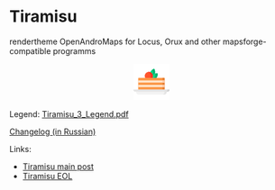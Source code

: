 # Tiramisu

 rendertheme OpenAndroMaps for Locus, Orux and other mapsforge-compatible programms
<div align="center">

![Tiramisu.png](Tiramisu.png)

</div>

Legend: [Tiramisu_3_Legend.pdf](Tiramisu_3_Legend.pdf)

[Changelog (in Russian)](Tiramisu-changelog.txt)  

Links:

- [Tiramisu main post](https://tartamillo.wordpress.com/tiramisu/)
- [Tiramisu EOL](https://tartamillo.wordpress.com/2022/01/03/tiramisu-eol/)

![Quick Install in Locus(zipped)](locus-actions://https/github.com/IgorMagellan/Tiramisu/blob/main/locusaction.xml)

